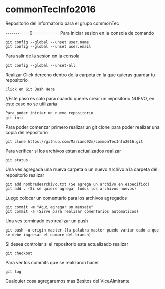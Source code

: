 # commonTecInfo2016

Repositorio del informatorio para el grupo commonTec

------------0-------------
Para iniciar sesion en la consola de comando

    git config --global --unset user.name
    git config --global --unset user.email

Para salir de la sesion en la consola

    git config --global --unset-all



Realizar Click derecho dentro de la carpeta en la que quieras guardar tu repositorio

    Click en Git Bash Here

//Este paso es solo para cuando queres crear un repositorio NUEVO, en este caso no se utilizaria

    Para poder iniciar un nuevo repositorio
    git init

Para poder comenzar primero realizar un git clone para poder realizar una copia del repositorio

    git clone https://github.com/Mariano92m/commonTecInfo2016.git


Para verificar si los archivos estan actualizados realizar

    git status

Una ves agregada una nueva carpeta o un nuevo archivo a la carpeta del repositorio realizar

    git add nombredearchivo.txt (Se agrega un archivo en especifico)
    git add . (Si se quiere agregar todos los archivos nuevos)

Luego colocar un comentario para los archivos agregados

    git commit -m "Aqui agregar un mensaje"
    git commit -a (Sirve para realizar comentarios automaticos)

Una ves terminado eso realizar un push

    git push -u origin master (la palabra master puede variar dado a que se debe ingresar el nombre del branch)

Si desea controlar si el repositorio esta actualizado realizar

    git checkout

Para ver los commits que se realizaron hacer

    git log


Cualquier cosa agregaremos mas
Besitos del ViceAlmirante

